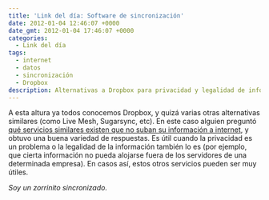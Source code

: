 ```yaml
---
title: 'Link del día: Software de sincronización'
date: 2012-01-04 12:46:07 +0000
date_gmt: 2012-01-04 17:46:07 +0000
categories:
  - Link del día
tags:
  - internet
  - datos
  - sincronización
  - Dropbox
description: Alternativas a Dropbox para privacidad y legalidad de información.
---
```



A esta altura ya todos conocemos Dropbox, y quizá varias otras alternativas similares (como Live Mesh, Sugarsync, etc). En este caso alguien preguntó [qué servicios similares existen que no suban su información a internet](http://superuser.com/questions/372066/alternative-to-dropbox-sugarsync-spideroak-wuala-that-only-sync-to-my-devices), y obtuvo una buena variedad de respuestas. Es útil cuando la privacidad es un problema o la legalidad de la información también lo es (por ejemplo, que cierta información no pueda alojarse fuera de los servidores de una determinada empresa). En casos así, estos otros servicios pueden ser muy útiles.

_Soy un zorrinito sincronizado._
